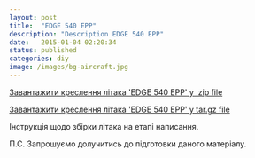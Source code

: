 ```yaml
---
layout: post
title:  "EDGE 540 EPP"
description: "Description EDGE 540 EPP"
date:   2015-01-04 02:20:34
status: published
categories: diy
image: /images/bg-aircraft.jpg
---
```


<section class="downloads">
  <a class="zip_download_link" href="https://github.com/modelism/diy.aircraft.edge_540_epp/zipball/master">Завантажити креслення літака 'EDGE 540 EPP' у .zip file</a>
  
  <a class="tar_download_link" href="https://github.com/modelism/diy.aircraft.edge_540_epp/tarball/master">Завантажити креслення літака 'EDGE 540 EPP' у tar.gz file</a>
</section>

Інструкція щодо збірки літака на етапі написання. 

П.С. Запрошуємо долучитись до підготовки даного матеріалу.

